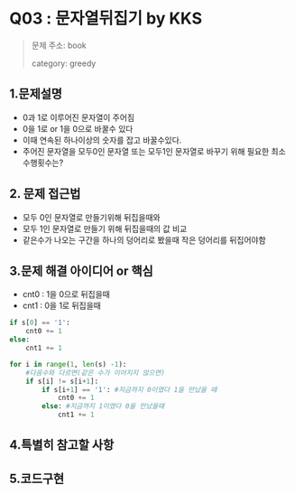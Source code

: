 # Q03 : 문자열뒤집기 by KKS
> 문제 주소: book
> 
> category: greedy

## 1.문제설명
- 0과 1로 이루어진 문자열이 주어짐
- 0을 1로 or 1을 0으로 바꿀수 있다
- 이때 연속된 하나이상의 숫자를 잡고 바꿀수있다.
- 주어진 문자열을 모두0인 문자열 또는 모두1인 문자열로 바꾸기 위해 필요한 최소 수행횟수는?
## 2. 문제 접근법 
- 모두 0인 문자열로 만들기위해 뒤집을때와
- 모두 1인 문자열로 만들기 위해 뒤집을때의 값 비교
- 같은수가 나오는 구간을 하나의 덩어리로 봤을때 작은 덩어리를 뒤집어야함
## 3.문제 해결 아이디어 or 핵심
- cnt0 : 1을 0으로 뒤집을때
- cnt1 : 0을 1로 뒤집을때
```python
if s[0] == '1':
    cnt0 += 1
else:
    cnt1 += 1

for i in range(1, len(s) -1):
    #다음수와 다르면(같은 수가 이어지지 않으면)
    if s[i] != s[i+1]:
        if s[i+1] == '1': #지금까지 0이였다 1을 만났을 때
            cnt0 += 1 
        else: #지금까지 1이였다 0을 만났을때
            cnt1 += 1
```

## 4.특별히 참고할 사항


## 5.코드구현
``` python

```